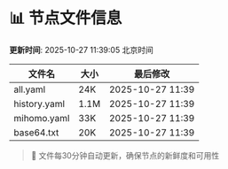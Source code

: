 # 📊 节点文件信息

**更新时间**: 2025-10-27 11:39:05 北京时间

| 文件名 | 大小 | 最后修改 |
|--------|------|----------|
| all.yaml | 24K | 2025-10-27 11:39 |
| history.yaml | 1.1M | 2025-10-27 11:39 |
| mihomo.yaml | 33K | 2025-10-27 11:39 |
| base64.txt | 20K | 2025-10-27 11:39 |

> 🔄 文件每30分钟自动更新，确保节点的新鲜度和可用性
